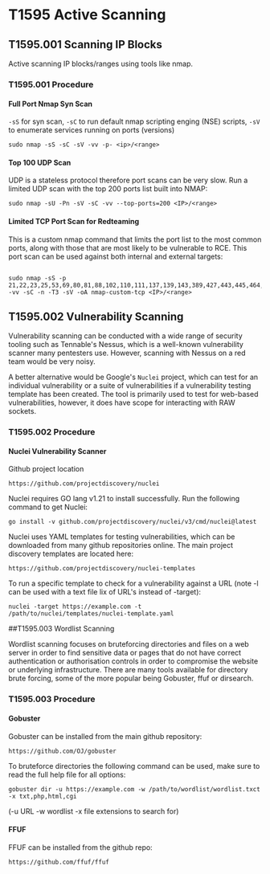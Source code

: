 # **T1595** Active Scanning

## **T1595.001** Scanning IP Blocks

Active scanning IP blocks/ranges using tools like nmap.

### **T1595.001** Procedure

#### Full Port Nmap Syn Scan

`-sS` for syn scan, `-sC` to run default nmap scripting enging (NSE) scripts, `-sV` to enumerate services running on ports (versions)

```shell
sudo nmap -sS -sC -sV -vv -p- <ip>/<range>
```

#### Top 100 UDP Scan

UDP is a stateless protocol therefore port scans can be very slow. Run a limited UDP scan with the top 200 ports list built into NMAP:

```shell
sudo nmap -sU -Pn -sV -sC -vv --top-ports=200 <IP>/<range>
```

#### Limited TCP Port Scan for Redteaming

This is a custom nmap command that limits the port list to the most common ports, along with those that are most likely to be vulnerable to RCE. This port scan can be used against both internal and external targets:

```shell

sudo nmap -sS -p 21,22,23,25,53,69,80,81,88,102,110,111,137,139,143,389,427,443,445,464,465,475,476,500,512,513,514,515,541,587,593,636,717,800,801,808,890,902,993,995,1080,1090,1091,1098,1099,1100,1128,1129,1150,1194,1433,1434,1444,1460,1461,1462,1521,1688,1801,1840,1993,1995,2000,2030,2049,2103,2105,2107,2222,2300,2382,2383,2483,2484,2500,2525,3009,3011,3200,3202,3204,3203,3268,3269,3299,3300,3302,3303,3304,3306,3343,3389,3392,3395,3396,3471,3472,3473,6553,3602,3801,3803,3823,3828,3843,3863,3867,3875,4000,4200,4222,4369,4447,4786,4800,4804,4848,5000,5001,5005,5013,5022,5023,5060,5061,5081,5150,5432,5500,5501,5504,5550,5555,5580,5600,5601,5672,5700,5900,5985,5986,6000,6001,6006,6007,6008,6029,6044,6057,6071,6076,6083,6099,6113,6129,6160,6162,6379,6400,6401,6402,6501,7000,7008,7022,7067,7070,7072,7095,7181,7274,7311,7319,7320,7431,7435,7443,7548,8000,8001,8002,8003,8007,8009,8010,8012,8016,8017,8019,8041,8043,8080,8092,8100,8101,8111,8116,8117,8201,8207,8211,8243,8443,8445,8686,8834,8991,8999,9000,9001,9002,9005,9007,9008,9009,9010,9011,9012,9020,9021,9022,9023,9024,9025,9026,9080,9084,9091,9092,9100,9101,9102,9389,9555,9600,9090,9991,10000,15672,20000,25000,27017,33060,40001,40002,45000,45001,47001,49152,49154,49155,49156,49171,50000,50001,50006,50500,56975,61616,61617 -vv -sC -n -T3 -sV -oA nmap-custom-tcp <IP>/<range>
```

## **T1595.002** Vulnerability Scanning

Vulnerability scanning can be conducted with a wide range of security tooling such as Tennable's Nessus, which is a well-known vulnerability scanner many pentesters use. However, scanning with Nessus on a red team would be very noisy. 

A better alternative would be Google's `Nuclei` project, which can test for an individual vulnerability or a suite of vulnerabilities if a vulnerability testing template has been created. The tool is primarily used to test for web-based vulnerabilities, however, it does have scope for interacting with RAW sockets.


### T1595.002 Procedure

#### Nuclei Vulnerability Scanner

Github project location

```shell
https://github.com/projectdiscovery/nuclei
```

Nuclei requires GO lang v1.21 to install successfully. Run the following command to get Nuclei:

```shell
go install -v github.com/projectdiscovery/nuclei/v3/cmd/nuclei@latest
```

Nuclei uses YAML templates for testing vulnerabilities, which can be downloaded from many github repositories online. The main project discovery templates are located here:

```shell
https://github.com/projectdiscovery/nuclei-templates
```

To run a specific template to check for a vulnerability against a URL (note -l can be used with a text file lix of URL's instead of -target):

```shell
nuclei -target https://example.com -t /path/to/nuclei/templates/nuclei-template.yaml
```

##T1595.003 Wordlist Scanning

Wordlist scanning focuses on bruteforcing directories and files on a web server in order to find sensitive data or pages that do not have correct authentication or authorisation controls in order to compromise the website or underlying infrastructure. There are many tools available for directory brute forcing, some of the more popular being Gobuster, ffuf or dirsearch.

### T1595.003 Procedure

#### Gobuster

Gobuster can be installed from the main github repository:

```shell
https://github.com/OJ/gobuster
```

To bruteforce directories the following command can be used, make sure to read the full help file for all options:

```shell
gobuster dir -u https://example.com -w /path/to/wordlist/wordlist.txct -x txt,php,html,cgi
```
(-u URL -w wordlist -x file extensions to search for)

#### FFUF

FFUF can be installed from the github repo:

```shell
https://github.com/ffuf/ffuf
```


